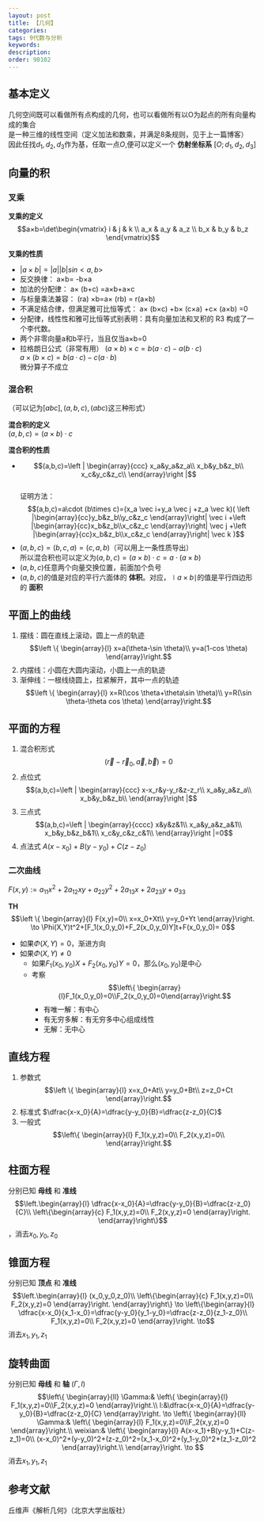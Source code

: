 ```yaml
---
layout: post
title: 【几何】
categories:
tags: 9代数与分析
keywords:
description:
order: 90102
---
```


## 基本定义
几何空间既可以看做所有点构成的几何，也可以看做所有以O为起点的所有向量构成的集合  
是一种三维的线性空间（定义加法和数乘，并满足8条规则，见于上一篇博客）  
因此任找$d_1,d_2,d_3$作为基，任取一点$O$,便可以定义一个 **仿射坐标系** $[O;d_1,d_2,d_3]$  


## 向量的积
### 叉乘
**叉乘的定义**  
$$a×b=\det\begin{vmatrix} i & j & k \\
 a_x & a_y & a_z \\
b_x & b_y & b_z
\end{vmatrix}$$

**叉乘的性质**  
- $|a×b|=|a| |b|sin<a,b>$
- 反交换律：
a×b= -b×a
- 加法的分配律：
a× (b+c) =a×b+a×c
- 与标量乘法兼容：
(ra) ×b=a× (rb) = r(a×b)
- 不满足结合律，但满足雅可比恒等式：
a× (b×c) +b× (c×a) +c× (a×b) =0
- 分配律，线性性和雅可比恒等式别表明：具有向量加法和叉积的 R3 构成了一个李代数。
- 两个非零向量a和b平行，当且仅当a×b=0
- 拉格朗日公式（非常有用）
$(a×b)×c=b(a·c) -a(b·c)$  
$a× (b×c) =b(a·c) -c(a·b)$  
微分算子不成立  

### 混合积
（可以记为$[a b c],(a,b,c),(abc)$这三种形式）  


**混合积的定义**  
$(a,b,c)=(a\times b)\cdot c$  


**混合积的性质**

- $$(a,b,c)=\left | \begin{array}{ccc}
x_a&y_a&z_a\\
x_b&y_b&z_b\\
x_c&y_c&z_c\\
\end{array}\right |$$  
证明方法：$$(a,b,c)=a\cdot (b\times c)=(x_a \vec i+y_a \vec j +z_a \vec k)(
\left |\begin{array}{cc}y_b&z_b\\y_c&z_c \end{array}\right| \vec i
+\left |\begin{array}{cc}x_b&z_b\\x_c&z_c \end{array}\right| \vec j
+\left |\begin{array}{cc}x_b&z_b\\x_c&z_c \end{array}\right| \vec k
)$$
- $(a,b,c)=(b,c,a)=(c,a,b)$（可以用上一条性质导出）  
所以混合积也可以定义为$(a,b,c)=(a\times b)\cdot c=a\cdot (a\times b)$  
- $(a,b,c)$任意两个向量交换位置，前面加个负号
- $(a,b,c)$的值是对应的平行六面体的 **体积**。对应，$\mid a\times b\mid$的值是平行四边形的 **面积**  


## 平面上的曲线
1. 摆线：圆在直线上滚动，圆上一点的轨迹  
$$\left \{ \begin{array}{l}
x=a(\theta-\sin \theta)\\
y=a(1-cos \theta)
\end{array}\right.$$  
2. 内摆线：小圆在大圆内滚动，小圆上一点的轨迹
3. 渐伸线：一根线绕圆上，拉紧解开，其中一点的轨迹  
$$\left \{ \begin{array}{l}
x=R(\cos \theta+\theta\sin \theta)\\
y=R(\sin \theta-\theta cos \theta)
\end{array}\right.$$  


## 平面的方程
1. 混合积形式  
$$(\vec r -\vec r_0,\vec a,\vec b)=0$$
2. 点位式
$$(a,b,c)=\left | \begin{array}{ccc}
x-x_r&y-y_r&z-z_r\\
x_a&y_a&z_a\\
x_b&y_b&z_b\\
\end{array}\right |$$  
3. 三点式
$$(a,b,c)=\left | \begin{array}{cccc}
x&y&z&1\\
x_a&y_a&z_a&1\\
x_b&y_b&z_b&1\\
x_c&y_c&z_c&1\\
\end{array}\right |=0$$  
4. 点法式
$A(x-x_0)+B(y-y_0)+C(z-z_0)$


### 二次曲线
$F(x,y):=a_{11}x^2+2a_{12}xy+a_{22}y^2+2a_{13}x+2a_{23}y+a_{33}$  


**TH**  
$$\left \{ \begin{array}{l}
F(x,y)=0\\
x=x_0+Xt\\
y=y_0+Yt
\end{array}\right.
\to
\Phi(X,Y)t^2+[F_1(x_0,y_0)+F_2(x_0,y_0)Y]t+F(x_0,y_0)= 0$$  


- 如果$\Phi(X,Y)=0$，渐进方向
- 如果$\Phi(X,Y)\neq 0$  
    - 如果$F_1(x_0,y_0)X+F_2(x_0,y_0)Y=0$，那么$(x_0,y_0)$是中心
    - 考察$$\left\{ \begin{array}{l}F_1(x_0,y_0)=0\\F_2(x_0,y_0)=0\end{array}\right.$$
        - 有唯一解：有中心
        - 有无穷多解：有无穷多中心组成线性
        - 无解：无中心


## 直线方程
1. 参数式  
$$\left \{ \begin{array}{l}
x=x_0+At\\
y=y_0+Bt\\
z=z_0+Ct
\end{array}\right.$$  
2. 标准式
$\dfrac{x-x_0}{A}=\dfrac{y-y_0}{B}=\dfrac{z-z_0}{C}$  
3. 一般式  
$$\left\{ \begin{array}{l}
F_1(x,y,z)=0\\
F_2(x,y,z)=0\\
\end{array}\right.$$


## 柱面方程
分别已知 **母线** 和 **准线**  
$$\left.\begin{array}{l}
\dfrac{x-x_0}{A}=\dfrac{y-y_0}{B}=\dfrac{z-z_0}{C}\\
    \left\{\begin{array}{c}
    F_1(x,y,z)=0\\
    F_2(x,y,z)=0
    \end{array}\right.
\end{array}\right\}$$，消去$x_0,y_0,z_0$  

## 锥面方程
分别已知 **顶点** 和 **准线**  
$$\left.\begin{array}{l}
(x_0,y_0,z_0)\\
    \left\{\begin{array}{c}
    F_1(x,y,z)=0\\
    F_2(x,y,z)=0
    \end{array}\right.
\end{array}\right\}
\to
\left\{\begin{array}{l}
\dfrac{x-x_0}{x_1-x_0}=\dfrac{y-y_0}{y_1-y_0}=\dfrac{z-z_0}{z_1-z_0}\\
F_1(x,y,z)=0\\
F_2(x,y,z)=0
\end{array}\right.
\to$$ 消去$x_1,y_1,z_1$  

## 旋转曲面
分别已知 **母线** 和 **轴** ($\Gamma,l$)  
$$\left\{ \begin{array}{ll}
\Gamma:&
    \left\{ \begin{array}{l}
    F_1(x,y,z)=0\\F_2(x,y,z)=0
    \end{array}\right.\\
l:&\dfrac{x-x_0}{A}=\dfrac{y-y_0}{B}=\dfrac{z-z_0}{C}
\end{array}\right.
\to
\left\{ \begin{array}{ll}
\Gamma:&
    \left\{ \begin{array}{l}
    F_1(x,y,z)=0\\F_2(x,y,z)=0
    \end{array}\right.\\
weixian:&
    \left\{ \begin{array}{l}
    A(x-x_1)+B(y-y_1)+C(z-z_1)=0\\
    (x-x_0)^2+(y-y_0)^2+(z-z_0)^2=(x_1-x_0)^2+(y_1-y_0)^2+(z_1-z_0)^2
    \end{array}\right.\\
    \end{array}\right.
\to
$$ 消去$x_1,y_1,z_1$  


## 参考文献
丘维声《解析几何》（北京大学出版社）
